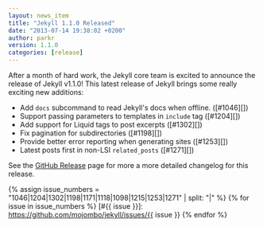 ```yaml
---
layout: news_item
title: "Jekyll 1.1.0 Released"
date: "2013-07-14 19:38:02 +0200"
author: parkr
version: 1.1.0
categories: [release]
---
```


After a month of hard work, the Jekyll core team is excited to announce the release of
Jekyll v1.1.0! This latest release of Jekyll brings some really exciting new additions:

- Add `docs` subcommand to read Jekyll's docs when offline. ([#1046][])
- Support passing parameters to templates in `include` tag ([#1204][])
- Add support for Liquid tags to post excerpts ([#1302][])
- Fix pagination for subdirectories ([#1198][])
- Provide better error reporting when generating sites ([#1253][])
- Latest posts first in non-LSI `related_posts` ([#1271][])

See the [GitHub Release][] page for more a more detailed changelog for this release.

{% assign issue_numbers = "1046|1204|1302|1198|1171|1118|1098|1215|1253|1271" | split: "|" %}
{% for issue in issue_numbers %}
[#{{ issue }}]: https://github.com/mojombo/jekyll/issues/{{ issue }}
{% endfor %}

[GitHub Release]: https://github.com/mojombo/jekyll/releases/tag/v1.1.0
